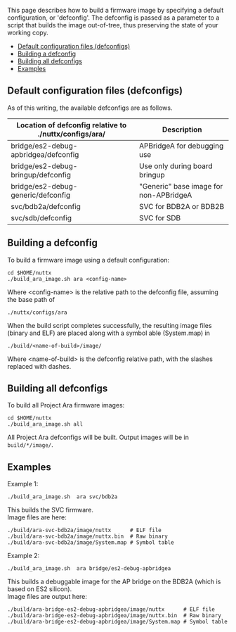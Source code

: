This page describes how to build a firmware image by specifying a default configuration, or 'defconfig'. The defconfig is passed as a parameter to a script that builds the image out-of-tree, thus preserving the state of your working copy.

- [Default configuration files (defconfigs)](#default-configuration-files-defconfigs)
- [Building a defconfig](#building-a-defconfig)
- [Building all defconfigs](#building-all-defconfigs)
- [Examples](#examples)

## Default configuration files (defconfigs)

As of this writing, the available defconfigs are as follows.

Location of defconfig relative to ./nuttx/configs/ara/   | Description
---------------------------------------------------------|-------------------------------
bridge/es2-debug-apbridgea/defconfig                     | APBridgeA for debugging use
bridge/es2-debug-bringup/defconfig                       | Use only during board bringup
bridge/es2-debug-generic/defconfig                       | "Generic" base image for non-APBridgeA
svc/bdb2a/defconfig                                      | SVC for BDB2A or BDB2B
svc/sdb/defconfig                                        | SVC for SDB

## Building a defconfig

To build a firmware image using a default configuration:
```
cd $HOME/nuttx
./build_ara_image.sh ara <config-name>  
```
Where \<config-name\> is the relative path to the defconfig file, assuming the base path of 
```
./nuttx/configs/ara  
```

When the build script completes successfully, the resulting image files (binary and ELF) are placed along with a symbol able (System.map) in  

```  
./build/<name-of-build>/image/  
```

Where \<name-of-build\> is the defconfig relative path, with the slashes replaced with dashes.

## Building all defconfigs

To build all Project Ara firmware images:

```
cd $HOME/nuttx
./build_ara_image.sh all
```

All Project Ara defconfigs will be built. Output images will be in `build/*/image/`.

## Examples

Example 1:
```
./build_ara_image.sh  ara svc/bdb2a
```
This builds the SVC firmware.    
Image files are here:
```
./build/ara-svc-bdb2a/image/nuttx      # ELF file
./build/ara-svc-bdb2a/image/nuttx.bin  # Raw binary
./build/ara-svc-bdb2a/image/System.map # Symbol table
```

Example 2:
```
./build_ara_image.sh  ara bridge/es2-debug-apbridgea
```
This builds a debuggable image for the AP bridge on the BDB2A (which is based on ES2 silicon).  
Image files are output here:
```
./build/ara-bridge-es2-debug-apbridgea/image/nuttx      # ELF file
./build/ara-bridge-es2-debug-apbridgea/image/nuttx.bin  # Raw binary
./build/ara-bridge-es2-debug-apbridgea/image/System.map # Symbol table
```
